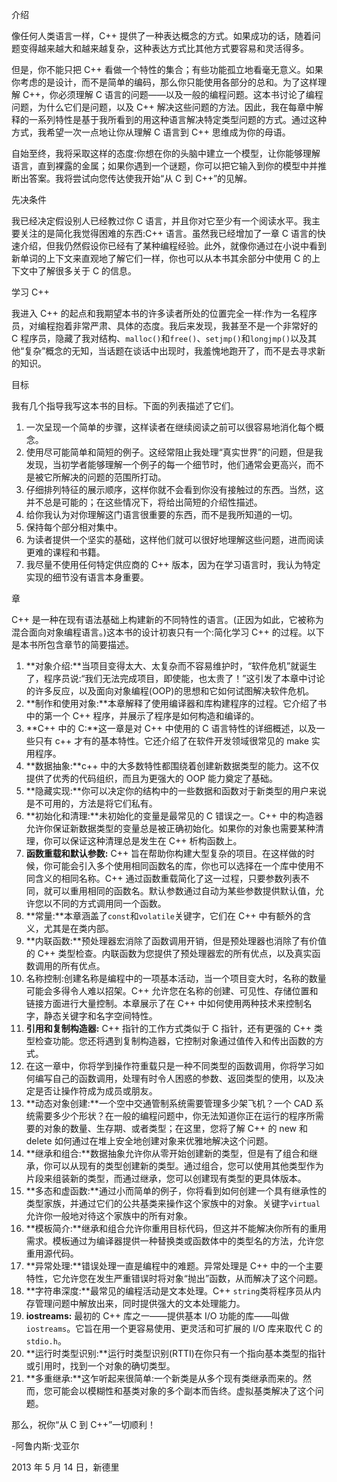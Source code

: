 介绍

像任何人类语言一样，C++ 提供了一种表达概念的方式。如果成功的话，随着问题变得越来越大和越来越复杂，这种表达方式比其他方式要容易和灵活得多。

但是，你不能只把 C++ 看做一个特性的集合；有些功能孤立地看毫无意义。如果你考虑的是设计，而不是简单的编码，那么你只能使用各部分的总和。为了这样理解 C++，你必须理解 C 语言的问题——以及一般的编程问题。这本书讨论了编程问题，为什么它们是问题，以及 C++ 解决这些问题的方法。因此，我在每章中解释的一系列特性是基于我所看到的用这种语言解决特定类型问题的方式。通过这种方式，我希望一次一点地让你从理解 C 语言到 C++ 思维成为你的母语。

自始至终，我将采取这样的态度:你想在你的头脑中建立一个模型，让你能够理解语言，直到裸露的金属；如果你遇到一个谜题，你可以把它输入到你的模型中并推断出答案。我将尝试向您传达使我开始“从 C 到 C++”的见解。

先决条件

我已经决定假设别人已经教过你 C 语言，并且你对它至少有一个阅读水平。我主要关注的是简化我觉得困难的东西:C++ 语言。虽然我已经增加了一章 C 语言的快速介绍，但我仍然假设你已经有了某种编程经验。此外，就像你通过在小说中看到新单词的上下文来直观地了解它们一样，你也可以从本书其余部分中使用 C 的上下文中了解很多关于 C 的信息。

学习 C++

我进入 C++ 的起点和我期望本书的许多读者所处的位置完全一样:作为一名程序员，对编程抱着非常严肃、具体的态度。我后来发现，我甚至不是一个非常好的 C 程序员，隐藏了我对结构、`malloc()`和`free()`、`setjmp()`和`longjmp()`以及其他“复杂”概念的无知，当话题在谈话中出现时，我羞愧地跑开了，而不是去寻求新的知识。

目标

我有几个指导我写这本书的目标。下面的列表描述了它们。

1.  一次呈现一个简单的步骤，这样读者在继续阅读之前可以很容易地消化每个概念。
2.  使用尽可能简单和简短的例子。这经常阻止我处理“真实世界”的问题，但是我发现，当初学者能够理解一个例子的每一个细节时，他们通常会更高兴，而不是被它所解决的问题的范围所打动。
3.  仔细排列特征的展示顺序，这样你就不会看到你没有接触过的东西。当然，这并不总是可能的；在这些情况下，将给出简短的介绍性描述。
4.  给你我认为对你理解这门语言很重要的东西，而不是我所知道的一切。
5.  保持每个部分相对集中。
6.  为读者提供一个坚实的基础，这样他们就可以很好地理解这些问题，进而阅读更难的课程和书籍。
7.  我尽量不使用任何特定供应商的 C++ 版本，因为在学习语言时，我认为特定实现的细节没有语言本身重要。

章

C++ 是一种在现有语法基础上构建新的不同特性的语言。(正因为如此，它被称为混合面向对象编程语言。)这本书的设计初衷只有一个:简化学习 C++ 的过程。以下是本书所包含章节的简要描述。

1.  **对象介绍:**当项目变得太大、太复杂而不容易维护时，“软件危机”就诞生了，程序员说:“我们无法完成项目，即使能，也太贵了！”这引发了本章中讨论的许多反应，以及面向对象编程(OOP)的思想和它如何试图解决软件危机。
2.  **制作和使用对象:**本章解释了使用编译器和库构建程序的过程。它介绍了书中的第一个 C++ 程序，并展示了程序是如何构造和编译的。
3.  **C++ 中的 C:**这一章是对 C++ 中使用的 C 语言特性的详细概述，以及一些只有 c++ 才有的基本特性。它还介绍了在软件开发领域很常见的 make 实用程序。
4.  **数据抽象:**c++ 中的大多数特性都围绕着创建新数据类型的能力。这不仅提供了优秀的代码组织，而且为更强大的 OOP 能力奠定了基础。
5.  **隐藏实现:**你可以决定你的结构中的一些数据和函数对于新类型的用户来说是不可用的，方法是将它们私有。
6.  **初始化和清理:**未初始化的变量是最常见的 C 错误之一。C++ 中的构造器允许你保证新数据类型的变量总是被正确初始化。如果你的对象也需要某种清理，你可以保证这种清理总是发生在 C++ 析构函数上。
7.  **函数重载和默认参数:** C++ 旨在帮助你构建大型复杂的项目。在这样做的时候，你可能会引入多个使用相同函数名的库，你也可以选择在一个库中使用不同含义的相同名称。C++ 通过函数重载简化了这一过程，只要参数列表不同，就可以重用相同的函数名。默认参数通过自动为某些参数提供默认值，允许您以不同的方式调用同一个函数。
8.  **常量:**本章涵盖了`const`和`volatile`关键字，它们在 C++ 中有额外的含义，尤其是在类内部。
9.  **内联函数:**预处理器宏消除了函数调用开销，但是预处理器也消除了有价值的 C++ 类型检查。内联函数为您提供了预处理器宏的所有优点，以及真实函数调用的所有优点。
10.  名称控制:创建名称是编程中的一项基本活动，当一个项目变大时，名称的数量可能会多得令人难以招架。C++ 允许您在名称的创建、可见性、存储位置和链接方面进行大量控制。本章展示了在 C++ 中如何使用两种技术来控制名字，静态关键字和名字空间特性。
11.  **引用和复制构造器:** C++ 指针的工作方式类似于 C 指针，还有更强的 C++ 类型检查功能。您还将遇到复制构造器，它控制对象通过值传入和传出函数的方式。
12.  在这一章中，你将学到操作符重载只是一种不同类型的函数调用，你将学习如何编写自己的函数调用，处理有时令人困惑的参数、返回类型的使用，以及决定是否让操作符成为成员或朋友。
13.  **动态对象创建:**一个空中交通管制系统需要管理多少架飞机？一个 CAD 系统需要多少个形状？在一般的编程问题中，你无法知道你正在运行的程序所需要的对象的数量、生存期、或者类型；在这里，您将了解 C++ 的 new 和 delete 如何通过在堆上安全地创建对象来优雅地解决这个问题。
14.  **继承和组合:**数据抽象允许你从零开始创建新的类型，但是有了组合和继承，你可以从现有的类型创建新的类型。通过组合，您可以使用其他类型作为片段来组装新的类型，而通过继承，您可以创建现有类型的更具体版本。
15.  **多态和虚函数:**通过小而简单的例子，你将看到如何创建一个具有继承性的类型家族，并通过它们的公共基类来操作这个家族中的对象。关键字`virtual`允许你一般地对待这个家族中的所有对象。
16.  **模板简介:**继承和组合允许你重用目标代码，但这并不能解决你所有的重用需求。模板通过为编译器提供一种替换类或函数体中的类型名的方法，允许您重用源代码。
17.  **异常处理:**错误处理一直是编程中的难题。异常处理是 C++ 中的一个主要特性，它允许您在发生严重错误时将对象“抛出”函数，从而解决了这个问题。
18.  **字符串深度:**最常见的编程活动是文本处理。C++ `string`类将程序员从内存管理问题中解放出来，同时提供强大的文本处理能力。
19.  **iostreams:** 最初的 C++ 库之一——提供基本 I/O 功能的库——叫做`iostreams`。它旨在用一个更容易使用、更灵活和可扩展的 I/O 库来取代 C 的`stdio.h`。
20.  **运行时类型识别:**运行时类型识别(RTTI)在你只有一个指向基本类型的指针或引用时，找到一个对象的确切类型。
21.  **多重继承:**这乍听起来很简单:一个新类是从多个现有类继承而来的。然而，您可能会以模糊性和基类对象的多个副本而告终。虚拟基类解决了这个问题。

那么，祝你“从 C 到 C++”一切顺利！

-阿鲁内斯·戈亚尔

2013 年 5 月 14 日，新德里